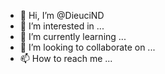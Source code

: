 - 👋 Hi, I’m @DieuciND
- 👀 I’m interested in ...
- 🌱 I’m currently learning ...
- 💞️ I’m looking to collaborate on ...
- 📫 How to reach me ...

<!---
DieuciND/DieuciND is a ✨ special ✨ repository because its `README.md` (this file) appears on your GitHub profile.
You can click the Preview link to take a look at your changes.
--->
